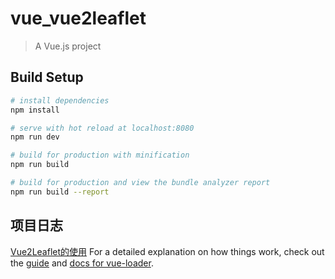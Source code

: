 # vue_vue2leaflet

> A Vue.js project

## Build Setup

``` bash
# install dependencies
npm install

# serve with hot reload at localhost:8080
npm run dev

# build for production with minification
npm run build

# build for production and view the bundle analyzer report
npm run build --report
```

## 项目日志
[Vue2Leaflet的使用](https://frytea.com/2019/03/03/vue-xiang-mu-shi-yong-vue2leaflet-cha-jian-shi-xian-di-tu-xian-shi/)
For a detailed explanation on how things work, check out the [guide](http://vuejs-templates.github.io/webpack/) and [docs for vue-loader](http://vuejs.github.io/vue-loader).
